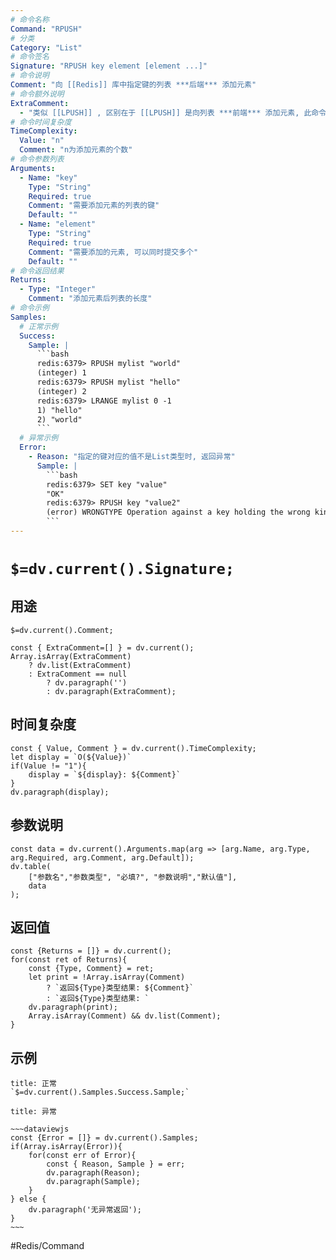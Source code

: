 ```yaml
---
# 命令名称
Command: "RPUSH"
# 分类
Category: "List"
# 命令签名
Signature: "RPUSH key element [element ...]"
# 命令说明
Comment: "向 [[Redis]] 库中指定键的列表 ***后端*** 添加元素"
# 命令额外说明
ExtraComment:
  - "类似 [[LPUSH]] , 区别在于 [[LPUSH]] 是向列表 ***前端*** 添加元素, 此命令是向列表 ***后端*** 添加元素"
# 命令时间复杂度
TimeComplexity:
  Value: "n"
  Comment: "n为添加元素的个数"
# 命令参数列表
Arguments:
  - Name: "key"
    Type: "String"
    Required: true
    Comment: "需要添加元素的列表的键"
    Default: ""
  - Name: "element"
    Type: "String"
    Required: true
    Comment: "需要添加的元素, 可以同时提交多个"
    Default: ""
# 命令返回结果
Returns:
  - Type: "Integer"
    Comment: "添加元素后列表的长度"
# 命令示例
Samples:
  # 正常示例
  Success:
    Sample: |
      ```bash
      redis:6379> RPUSH mylist "world"
      (integer) 1
      redis:6379> RPUSH mylist "hello"
      (integer) 2
      redis:6379> LRANGE mylist 0 -1
      1) "hello"
      2) "world"
      ```
  # 异常示例
  Error:
    - Reason: "指定的键对应的值不是List类型时, 返回异常"
      Sample: |
        ```bash
        redis:6379> SET key "value"
        "OK"
        redis:6379> RPUSH key "value2"
        (error) WRONGTYPE Operation against a key holding the wrong kind of value
        ``` 
---
```


# `$=dv.current().Signature;`

## 用途
`$=dv.current().Comment;`

```dataviewjs
const { ExtraComment=[] } = dv.current();
Array.isArray(ExtraComment) 
	? dv.list(ExtraComment) 
	: ExtraComment == null 
		? dv.paragraph('') 
		: dv.paragraph(ExtraComment);
```

## 时间复杂度
```dataviewjs
const { Value, Comment } = dv.current().TimeComplexity;
let display = `O(${Value})`
if(Value != "1"){
	display = `${display}: ${Comment}`
}
dv.paragraph(display);
```

## 参数说明
```dataviewjs
const data = dv.current().Arguments.map(arg => [arg.Name, arg.Type, arg.Required, arg.Comment, arg.Default]);
dv.table(
	["参数名","参数类型", "必填?", "参数说明","默认值"],
	data
);
```

## 返回值
```dataviewjs
const {Returns = []} = dv.current();
for(const ret of Returns){
	const {Type, Comment} = ret;
	let print = !Array.isArray(Comment) 
		? `返回${Type}类型结果: ${Comment}`
		: `返回${Type}类型结果: `
	dv.paragraph(print);
	Array.isArray(Comment) && dv.list(Comment);
}
```

## 示例
```ad-success
title: 正常
`$=dv.current().Samples.Success.Sample;`
```

```ad-danger
title: 异常

~~~dataviewjs
const {Error = []} = dv.current().Samples;
if(Array.isArray(Error)){
	for(const err of Error){
		const { Reason, Sample } = err;
		dv.paragraph(Reason);
		dv.paragraph(Sample);
	}
} else {
	dv.paragraph('无异常返回');
}
~~~

```

#Redis/Command 